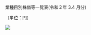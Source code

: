 業種目別株価等一覧表(令和２年 $3.4$ 月分)

（単位：円）

![](https://www.nta.go.jp/tmp/d7bfaf52-e25b-4371-9a88-2719cd49f10c/images/e8b71e5e0e539c84ae77ff37cc3c79e1fd05859a750636ac46eb4f3143955043.jpg)